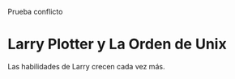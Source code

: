Prueba conflicto

# Larry Plotter y La Orden de Unix

Las habilidades de Larry crecen cada vez más.
